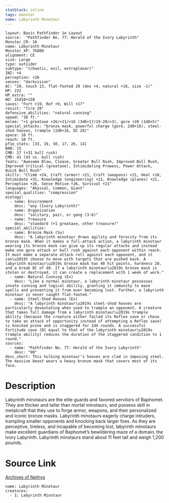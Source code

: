 ```yaml
---
statblock: inline
tags: monster
name: Labyrinth Minotaur
---
```

```statblock
layout: Basic Pathfinder 1e Layout
source:  "Pathfinder No. 77: Herald of the Ivory Labyrinth"
Monster_CR: 16
name: Labyrinth Minotaur
Monster_XP: 76800
alignment: CE
size: Large
type: outsider
subtype: "(chaotic, evil, extraplanar)"
INI: +4
perception: +26
senses: "darkvision"
AC: "29, touch 13, flat-footed 29 (dex +4, natural +16, size -1)"
HP: 232
HP_extra: ""
HD: 15d10+150
saves: "Fort +19, Ref +9, Will +17"
resist: "fire 20"
defensive_abilities: "natural cunning"
speed: "30 ft."
melee: "+1 greataxe +26/+21/+16 (3d6+17/19-20/×3), gore +20 (1d8+5)"
special_attacks: "bronze mask, powerful charge (gore, 2d8+16), steel-shod hooves, trample (2d6+16, DC 28)"
space: 10 ft.
reach: 10 ft.
pf1e_stats: [33, 19, 30, 17, 26, 14]
BAB: 15
CMB: 27 (+31 bull rush)
CMD: 41 (43 vs. bull rush)
feats: "Awesome Blow, Cleave, Greater Bull Rush, Improved Bull Rush, Improved Critical (greataxe), Intimidating Prowess, Power Attack, Quick Bull Rush"
skills: "Climb +24, Craft (armor) +21, Craft (weapons) +21, Heal +18, Intimidate +31, Knowledge (engineering) +21, Knowledge (planes) +21, Perception +26, Sense Motive +26, Survival +21"
languages: "Abyssal, Common, Giant"
special_qualities: "compression"
ecology:
  - name: Environment
    desc: "any (Ivory Labyrinth)"
  - name: Organisation
    desc: "solitary, pair, or gang (3-6)"
  - name: Treasure
    desc: "standard (+1 greataxe, other treasure)"
special_abilities:
  - name: Bronze Mask (Su)
    desc: "A labyrinth minotaur draws agility and ferocity from its bronze mask. When it makes a full-attack action, a labyrinth minotaur wearing its bronze mask can give up its regular attacks and instead make one gore attack or bull rush against each opponent within reach. It must make a separate attack roll against each opponent, and it can\u2019t choose to move with targets that are pushed back. A labyrinth minotaur\u2019s bronze mask has 40 hit points, hardness 20, and a break DC of 40. If a labyrinth minotaur\u2019s bronze mask is stolen or destroyed, it can create a replacement with 1 week of work."
  - name: Natural Cunning (Ex)
    desc: "Like a normal minotaur, a labyrinth minotaur possesses innate cunning and logical ability, granting it immunity to maze spells and preventing it from ever becoming lost. Further, a labyrinth minotaur is never caught flat-footed."
  - name: Steel-Shod Hooves (Ex)
    desc: "A labyrinth minotaur\u2019s steel-shod hooves are particularly devastating when used to trample an opponent. A creature that takes full damage from a labyrinth minotaur\u2019s trample ability (because the creature either failed its Reflex save or chose to take an attack of opportunity instead of attempting a Reflex save) is knocked prone and is staggered for 1d4 rounds. A successful Fortitude save (DC equal to that of the labyrinth minotaur\u2019s trample ability) reduces the duration of the staggered condition to 1 round."
sources:
  - name: "Pathfinder No. 77: Herald of the Ivory Labyrinth"
    desc: "90"
desc_short: This hulking minotaur’s hooves are clad in imposing steel. The massive beast wears a heavy bronze mask that covers most of its face.
```
# Description
Labyrinth minotaurs are the elite guards and favored servitors of Baphomet. They are thicker and taller than mortal minotaurs, and possess skill in metalcraft that they use to forge armor, weapons, and their personalized and iconic bronze masks. Labyrinth minotaurs eagerly charge intruders, trampling smaller opponents and knocking back larger foes. As they are perceptive, tireless, and incapable of becoming lost, labyrinth minotaurs make excellent guardians of Baphomet’s bewildering maze of a domain, the Ivory Labyrinth. Labyrinth minotaurs stand about 11 feet tall and weigh 1,200 pounds.
# Source Link
[Archives of Nethys](https://aonprd.com/MonsterDisplay.aspx?ItemName=Labyrinth%20Minotaur)
```encounter-table
name: Labyrinth Minotaur
creatures:
  - 1: Labyrinth Minotaur
```
